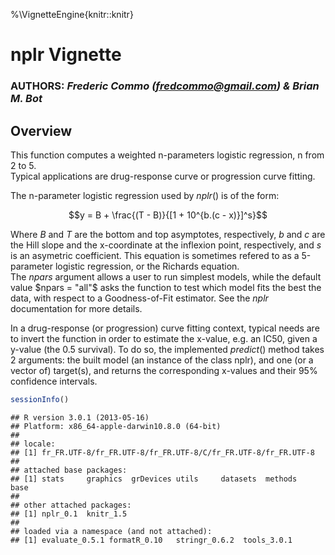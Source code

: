 %\VignetteEngine{knitr::knitr}
# nplr Vignette
### **AUTHORS**: _Frederic Commo (fredcommo@gmail.com) & Brian M. Bot_




## Overview

This function computes a weighted n-parameters logistic regression, n from 2 to 5.  
Typical applications are drug-response curve or progression curve fitting.

The n-parameter logistic regression used by $nplr()$ is of the form:

$$y = B + \frac{(T - B)}{[1 + 10^{b.(c - x)}]^s}$$

Where $B$ and $T$ are the bottom and top asymptotes, respectively, $b$ and $c$ are the Hill slope and the x-coordinate at the inflexion point, respectively, and $s$ is an asymetric coefficient.
This equation is sometimes refered to as a 5-parameter logistic regression, or the Richards equation.  
The $npars$ argument allows a user to run simplest models, while the default value $npars = "all"$ asks the function to test which model fits the best the data, with respect to a Goodness-of-Fit estimator. See the $nplr$ documentation for more details.

In a drug-response (or progression) curve fitting context, typical needs are to invert the function in order to estimate the x-value, e.g. an IC50, given a y-value (the 0.5 survival). To do so, the implemented $predict()$ method takes 2 arguments: the built model (an instance of the class nplr), and one (or a vector of) target(s), and returns the corresponding x-values and their 95% confidence intervals.



```r
sessionInfo()
```

```
## R version 3.0.1 (2013-05-16)
## Platform: x86_64-apple-darwin10.8.0 (64-bit)
## 
## locale:
## [1] fr_FR.UTF-8/fr_FR.UTF-8/fr_FR.UTF-8/C/fr_FR.UTF-8/fr_FR.UTF-8
## 
## attached base packages:
## [1] stats     graphics  grDevices utils     datasets  methods   base     
## 
## other attached packages:
## [1] nplr_0.1  knitr_1.5
## 
## loaded via a namespace (and not attached):
## [1] evaluate_0.5.1 formatR_0.10   stringr_0.6.2  tools_3.0.1
```

